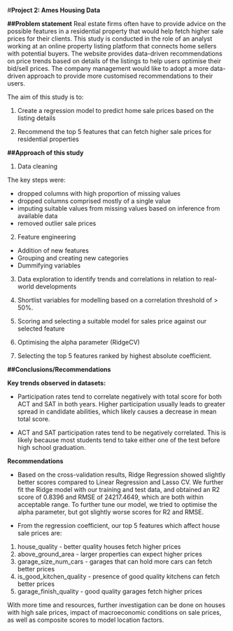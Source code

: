 #__Project 2: Ames Housing Data__

__##Problem statement__
Real estate firms often have to provide advice on the possible features in a residential property that would help fetch higher sale prices for their clients. This study is conducted in the role of an analyst working at an online property listing platform that connects home sellers with potential buyers. The website provides data-driven recommendations on price trends based on details of the listings to help users optimise their bid/sell prices. The company management would like to adopt a more data-driven approach to provide more customised recommendations to their users.

The aim of this study is to:

1) Create a regression model to predict home sale prices based on the listing details

2) Recommend the top 5 features that can fetch higher sale prices for residential properties

__##Approach of this study__

1. Data cleaning

The key steps were:
* dropped columns with high proportion of missing values
* dropped columns comprised mostly of a single value
* imputing suitable values from missing values based on inference from available data
* removed outlier sale prices

2. Feature engineering
* Addition of new features 
* Grouping and creating new categories
* Dummifying variables

3. Data exploration to identify trends and correlations in relation to real-world developments

3. Shortlist variables for modelling based on a correlation threshold of > 50%.

4. Scoring and selecting a suitable model for sales price against our selected feature

5. Optimising the alpha parameter (RidgeCV)

6. Selecting the top 5 features ranked by highest absolute coefficient. 


__##Conclusions/Recommendations__

__Key trends observed in datasets:__

* Participation rates tend to correlate negatively with total score for both ACT and SAT in both years. Higher participation usually leads to greater spread in candidate abilities, which likely causes a decrease in mean total score.

* ACT and SAT participation rates tend to be negatively correlated. This is likely because most students tend to take either one of the test before high school graduation.

__Recommendations__
* Based on the cross-validation results, Ridge Regression showed slightly better scores compared to Linear Regression and Lasso CV. We further fit the Ridge model with our training and test data, and obtained an R2 score of 0.8396 and RMSE of 24217.4649, which are both within acceptable range. To further tune our model, we tried to optimise the alpha parameter, but got slightly worse scores for R2 and RMSE. 

* From the regression coefficient, our top 5 features which affect house sale prices are: 
1. house_quality - better quality houses fetch higher prices
2. above_ground_area - larger properties can expect higher prices
3. garage_size_num_cars - garages that can hold more cars can fetch better prices
4. is_good_kitchen_quality - presence of good quality kitchens can fetch better prices
5. garage_finish_quality - good quality garages fetch higher prices

With more time and resources, further investigation can be done on houses with high sale prices, impact of macroeconomic conditions on sale prices, as well as composite scores to model location factors.
